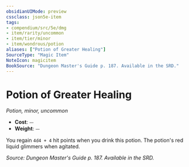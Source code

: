 ```yaml
---
obsidianUIMode: preview
cssclass: json5e-item
tags:
- compendium/src/5e/dmg
- item/rarity/uncommon
- item/tier/minor
- item/wondrous/potion
aliases: ["Potion of Greater Healing"]
SourceType: "Magic Item"
NoteIcon: magicitem
BookSource: "Dungeon Master's Guide p. 187. Available in the SRD."
---
```

# Potion of Greater Healing
*Potion, minor, uncommon*  

- **Cost**: ⏤
- **Weight**: ⏤

You regain `4d4 + 4` hit points when you drink this potion. The potion's red liquid glimmers when agitated.

*Source: Dungeon Master's Guide p. 187. Available in the SRD.*